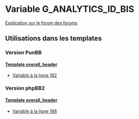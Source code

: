 # Variable G_ANALYTICS_ID_BIS
[Explication sur le forum des forums](http://forum.forumactif.com/t294113-listing-des-variables#G_ANALYTICS_ID_BIS)

## Utilisations dans les templates

### Version PunBB

#### [Template overall_header](punbb/overall_header.md)
* [Variable à la ligne 182](../punbb/overall_header.tpl#L182)

### Version phpBB2

#### [Template overall_header](subsilver/overall_header.md)
* [Variable à la ligne 188](../subsilver/overall_header.tpl#L188)
